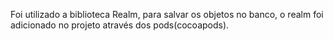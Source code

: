 Foi utilizado a biblioteca Realm, para salvar os objetos no banco, o realm foi adicionado no projeto através dos pods(cocoapods).
